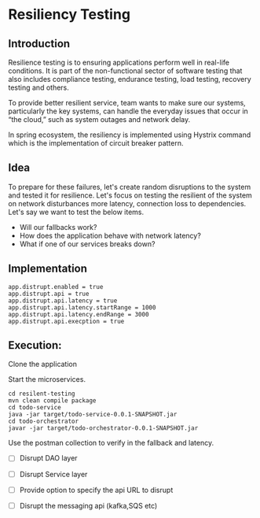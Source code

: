 # Resiliency Testing

## Introduction

Resilience testing is to ensuring applications perform well in real-life conditions. It is part of the non-functional sector of software testing that also includes compliance testing, endurance testing, load testing, recovery testing and others.

To provide better resilient service, team wants to make sure our systems, particularly the key systems, can handle the everyday issues that occur in “the cloud,” such as system outages and network delay.

In spring ecosystem, the resiliency is implemented using Hystrix command which is the implementation of circuit breaker pattern.

## Idea

To prepare for these failures, let's create random disruptions to the system and tested it for resilience. Let's focus on testing the resilient of the system on network disturbances more latency, connection loss to dependencies. Let's say we want to test the below items.

* Will our fallbacks work?
* How does the application behave with network latency?
* What if one of our services breaks down?

## Implementation

```text
app.distrupt.enabled = true
app.distrupt.api = true
app.distrupt.api.latency = true
app.distrupt.api.latency.startRange = 1000
app.distrupt.api.latency.endRange = 3000
app.distrupt.api.execption = true
```

## Execution:

Clone the application

Start the microservices.

```text
cd resilent-testing
mvn clean compile package
cd todo-service
java -jar target/todo-service-0.0.1-SNAPSHOT.jar
cd todo-orchestrator
javar -jar target/todo-orchestrator-0.0.1-SNAPSHOT.jar
```

Use the postman collection to verify in the fallback and latency.

* [ ] Disrupt DAO layer
* [ ] Disrupt Service layer
* [ ] Provide option to specify the api URL to disrupt
* [ ] Disrupt the messaging api \(kafka,SQS etc\)

